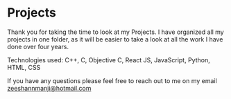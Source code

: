 # Projects

Thank you for taking the time to look at my Projects. I have organized all my projects in one folder, as it will be easier to take a look at all the work I have done over four years.


Technologies used: C++, C, Objective C, React JS, JavaScript, Python, HTML, CSS
  
If you have any questions please feel free to reach out to me on my email zeeshannmanji@hotmail.com

